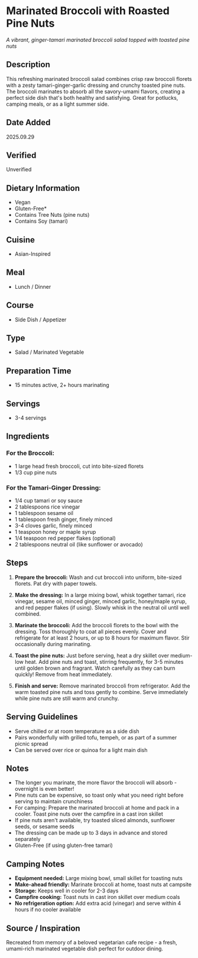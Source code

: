 # Marinated Broccoli with Roasted Pine Nuts
*A vibrant, ginger-tamari marinated broccoli salad topped with toasted pine nuts*

## Description
This refreshing marinated broccoli salad combines crisp raw broccoli florets with a zesty tamari-ginger-garlic dressing and crunchy toasted pine nuts. The broccoli marinates to absorb all the savory-umami flavors, creating a perfect side dish that's both healthy and satisfying. Great for potlucks, camping meals, or as a light summer side.

## Date Added
2025.09.29

## Verified
Unverified

## Dietary Information
- Vegan
- Gluten-Free*
- Contains Tree Nuts (pine nuts)
- Contains Soy (tamari)

## Cuisine
- Asian-Inspired

## Meal
- Lunch / Dinner

## Course
- Side Dish / Appetizer

## Type
- Salad / Marinated Vegetable

## Preparation Time
- 15 minutes active, 2+ hours marinating

## Servings
- 3-4 servings

## Ingredients
### For the Broccoli:
- 1 large head fresh broccoli, cut into bite-sized florets
- 1/3 cup pine nuts

### For the Tamari-Ginger Dressing:
- 1/4 cup tamari or soy sauce
- 2 tablespoons rice vinegar
- 1 tablespoon sesame oil
- 1 tablespoon fresh ginger, finely minced
- 3-4 cloves garlic, finely minced
- 1 teaspoon honey or maple syrup
- 1/4 teaspoon red pepper flakes (optional)
- 2 tablespoons neutral oil (like sunflower or avocado)

## Steps
1. **Prepare the broccoli:** Wash and cut broccoli into uniform, bite-sized florets. Pat dry with paper towels.

2. **Make the dressing:** In a large mixing bowl, whisk together tamari, rice vinegar, sesame oil, minced ginger, minced garlic, honey/maple syrup, and red pepper flakes (if using). Slowly whisk in the neutral oil until well combined.

3. **Marinate the broccoli:** Add the broccoli florets to the bowl with the dressing. Toss thoroughly to coat all pieces evenly. Cover and refrigerate for at least 2 hours, or up to 8 hours for maximum flavor. Stir occasionally during marinating.

4. **Toast the pine nuts:** Just before serving, heat a dry skillet over medium-low heat. Add pine nuts and toast, stirring frequently, for 3-5 minutes until golden brown and fragrant. Watch carefully as they can burn quickly! Remove from heat immediately.

5. **Finish and serve:** Remove marinated broccoli from refrigerator. Add the warm toasted pine nuts and toss gently to combine. Serve immediately while pine nuts are still warm and crunchy.

## Serving Guidelines
- Serve chilled or at room temperature as a side dish
- Pairs wonderfully with grilled tofu, tempeh, or as part of a summer picnic spread
- Can be served over rice or quinoa for a light main dish

## Notes
- The longer you marinate, the more flavor the broccoli will absorb - overnight is even better!
- Pine nuts can be expensive, so toast only what you need right before serving to maintain crunchiness
- For camping: Prepare the marinated broccoli at home and pack in a cooler. Toast pine nuts over the campfire in a cast iron skillet
- If pine nuts aren't available, try toasted sliced almonds, sunflower seeds, or sesame seeds
- The dressing can be made up to 3 days in advance and stored separately
- Gluten-Free (if using gluten-free tamari)

## Camping Notes
- **Equipment needed:** Large mixing bowl, small skillet for toasting nuts
- **Make-ahead friendly:** Marinate broccoli at home, toast nuts at campsite
- **Storage:** Keeps well in cooler for 2-3 days
- **Campfire cooking:** Toast nuts in cast iron skillet over medium coals
- **No refrigeration option:** Add extra acid (vinegar) and serve within 4 hours if no cooler available

## Source / Inspiration
Recreated from memory of a beloved vegetarian cafe recipe - a fresh, umami-rich marinated vegetable dish perfect for outdoor dining.
